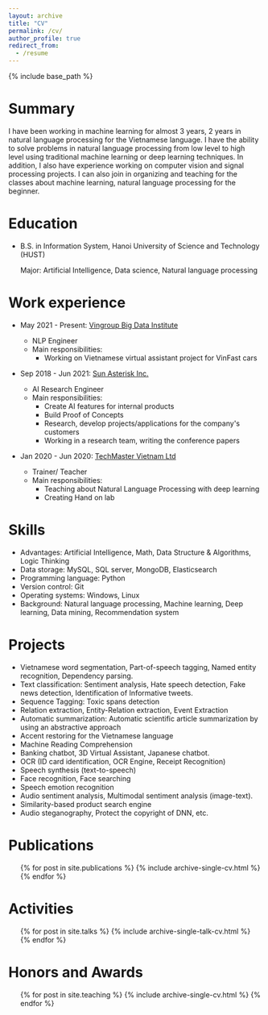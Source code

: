 ```yaml
---
layout: archive
title: "CV"
permalink: /cv/
author_profile: true
redirect_from:
  - /resume
---
```


{% include base_path %}

Summary
======
I have been working in machine learning for almost 3 years, 2 years in natural language processing for the Vietnamese language. I have the ability to solve problems in natural language processing from low level to high level using traditional machine learning or deep learning techniques. In addition, I also have experience working on computer vision and signal processing projects. I can also join in organizing and teaching for the classes about machine learning, natural language processing for the beginner.


Education
======
* B.S. in Information System, Hanoi University of Science and Technology (HUST)

  Major: Artificial Intelligence, Data science, Natural language processing
<!-- * M.S. in Data Science and AI, Hanoi University of Science and Technology, 2014 -->

Work experience
======
*  May 2021 - Present: [Vingroup Big Data Institute](https://vinbigdata.org/)
    * NLP Engineer
    * Main responsibilities:
      * Working on Vietnamese virtual assistant project for VinFast cars

* Sep 2018 - Jun 2021: [Sun Asterisk Inc.](https://sun-asterisk.ai/)
  * AI Research Engineer
  * Main responsibilities:
    * Create AI features for internal products
    * Build Proof of Concepts
    * Research, develop projects/applications for the company's customers
    * Working in a research team, writing the conference papers

* Jan 2020 - Jun 2020: [TechMaster Vietnam Ltd](https://techmaster.vn/)
  * Trainer/ Teacher
  * Main responsibilities:
    * Teaching about Natural Language Processing with deep learning
    * Creating Hand on lab

  
Skills
======
* Advantages: Artificial Intelligence, Math, Data Structure & Algorithms, Logic Thinking
* Data storage: MySQL, SQL server, MongoDB, Elasticsearch
* Programming language: Python
* Version control: Git
* Operating systems: Windows, Linux
* Background: Natural language processing, Machine learning, Deep learning, Data mining, Recommendation system

Projects
======
+ Vietnamese word segmentation, Part-of-speech tagging, Named entity recognition, Dependency parsing.
+ Text classification: Sentiment analysis, Hate speech detection, Fake news detection, Identification of Informative tweets.
+ Sequence Tagging: Toxic spans detection
+ Relation extraction, Entity-Relation extraction, Event Extraction
+ Automatic summarization: Automatic scientific article summarization by using an abstractive approach
+ Accent restoring for the Vietnamese language
+ Machine Reading Comprehension
+ Banking chatbot, 3D Virtual Assistant, Japanese chatbot.
+ OCR (ID card identification, OCR Engine, Receipt Recognition)
+ Speech synthesis (text-to-speech)
+ Face recognition, Face searching
+ Speech emotion recognition
+ Audio sentiment analysis, Multimodal sentiment analysis (image-text).
+ Similarity-based product search engine
+ Audio steganography, Protect the copyright of DNN, etc.

Publications
======
  <ul>{% for post in site.publications %}
    {% include archive-single-cv.html %}
  {% endfor %}</ul>
  
Activities
======
  <ul>{% for post in site.talks %}
    {% include archive-single-talk-cv.html %}
  {% endfor %}</ul>
  
Honors and Awards
======
  <ul>{% for post in site.teaching %}
    {% include archive-single-cv.html %}
  {% endfor %}</ul>
  
